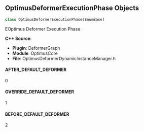 ## OptimusDeformerExecutionPhase Objects

```python
class OptimusDeformerExecutionPhase(EnumBase)
```

EOptimus Deformer Execution Phase

**C++ Source:**

- **Plugin**: DeformerGraph
- **Module**: OptimusCore
- **File**: OptimusDeformerDynamicInstanceManager.h

<a id="unreal.OptimusDeformerExecutionPhase.AFTER_DEFAULT_DEFORMER"></a>

#### AFTER_DEFAULT_DEFORMER

0

<a id="unreal.OptimusDeformerExecutionPhase.OVERRIDE_DEFAULT_DEFORMER"></a>

#### OVERRIDE_DEFAULT_DEFORMER

1

<a id="unreal.OptimusDeformerExecutionPhase.BEFORE_DEFAULT_DEFORMER"></a>

#### BEFORE_DEFAULT_DEFORMER

2

<a id="unreal.WarpingDirectionSource"></a>